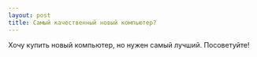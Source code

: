 ```yaml
---
layout: post 
title: Самый качественный новый компьютер? 
--- 
```

Хочу купить новый компьютер,  но нужен самый лучший. Посоветуйте!